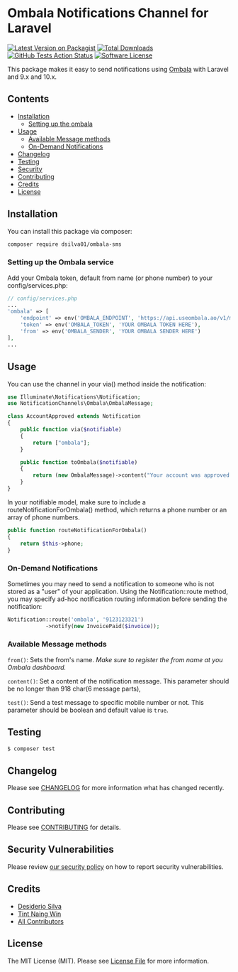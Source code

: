 # Ombala Notifications Channel for Laravel

[![Latest Version on Packagist](https://img.shields.io/packagist/v/dsilva01/ombala-sms.svg?style=flat-square)](https://packagist.org/packages/dsilva01/ombala)
[![Total Downloads](https://img.shields.io/packagist/dt/dsilva01/ombala-sms.svg?style=flat-square)](https://packagist.org/packages/dsilva01/ombala)
[![GitHub Tests Action Status](https://img.shields.io/github/actions/workflow/status/dsilva01/ombala-sms/run-tests.yml?style=flat-square)](https://github.com/dsilva01/ombala-sms/actions/workflows/run-tests.yml)
[![Software License](https://img.shields.io/badge/license-MIT-brightgreen.svg?style=flat-square)](LICENSE.md)

This package makes it easy to send notifications using [Ombala](https://www.useombala.ao/) with Laravel and 9.x and 10.x.

## Contents

- [Installation](#installation)
	- [Setting up the ombala](#setting-up-the-ombala-service)
- [Usage](#usage)
	- [Available Message methods](#available-message-methods)
	- [ On-Demand Notifications](#on-demand-notifications)
- [Changelog](#changelog)
- [Testing](#testing)
- [Security](#security)
- [Contributing](#contributing)
- [Credits](#credits)
- [License](#license)


## Installation

You can install this package via composer:
``` bash
composer require dsilva01/ombala-sms
```

### Setting up the Ombala service

Add your Ombala token, default from name (or phone number) to your config/services.php:

```php
// config/services.php
...
'ombala' => [
    'endpoint' => env('OMBALA_ENDPOINT', 'https://api.useombala.ao/v1/messages'),
    'token' => env('OMBALA_TOKEN', 'YOUR OMBALA TOKEN HERE'),
    'from' => env('OMBALA_SENDER', 'YOUR OMBALA SENDER HERE')
],
...
```

## Usage

You can use the channel in your via() method inside the notification:

```php
use Illuminate\Notifications\Notification;
use NotificationChannels\Ombala\OmbalaMessage;

class AccountApproved extends Notification
{
    public function via($notifiable)
    {
        return ["ombala"];
    }

    public function toOmbala($notifiable)
    {
        return (new OmbalaMessage)->content("Your account was approved!");       
    }
}
```

In your notifiable model, make sure to include a routeNotificationForOmbala() method, which returns a phone number or an array of phone numbers.

```php
public function routeNotificationForOmbala()
{
    return $this->phone;
}
```
### On-Demand Notifications
Sometimes you may need to send a notification to someone who is not stored as a "user" of your application. Using the Notification::route method, you may specify ad-hoc notification routing information before sending the notification:

```php
Notification::route('ombala', '9123123321')                      
            ->notify(new InvoicePaid($invoice));
```
### Available Message methods

`from()`: Sets the from's name. *Make sure to register the from name at you Ombala dashboard.*

`content()`: Set a content of the notification message. This parameter should be no longer than 918 char(6 message parts),

`test()`: Send a test message to specific mobile number or not. This parameter should be boolean and default value is `true`.

## Testing

``` bash
$ composer test
```

## Changelog

Please see [CHANGELOG](CHANGELOG.md) for more information what has changed recently.

## Contributing

Please see [CONTRIBUTING](https://github.com/dsilva01/ombala-sms/blob/master/.github/CONTRIBUTING.md) for details.

## Security Vulnerabilities

Please review [our security policy](../../security/policy) on how to report security vulnerabilities.

## Credits

- [Desiderio Silva](https://github.com/dsilva01)
- [Tint Naing Win](https://github.com/tintnaingwinn)
- [All Contributors](../../contributors)

## License

The MIT License (MIT). Please see [License File](LICENSE.md) for more information.
